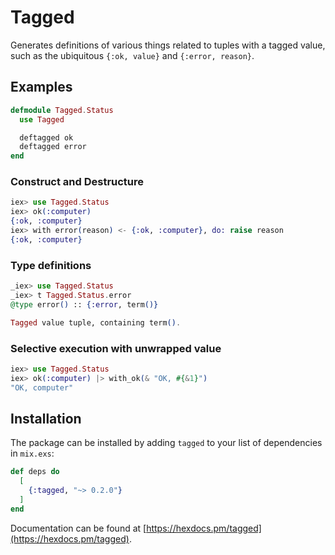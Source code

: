 # Tagged

Generates definitions of various things related to tuples with a tagged value,
such as the ubiquitous `{:ok, value}` and `{:error, reason}`.

## Examples

```elixir
defmodule Tagged.Status
  use Tagged

  deftagged ok
  deftagged error
end
```

### Construct and Destructure

```elixir
iex> use Tagged.Status
iex> ok(:computer)
{:ok, :computer}
iex> with error(reason) <- {:ok, :computer}, do: raise reason
{:ok, :computer}
```

### Type definitions

```elixir
_iex> use Tagged.Status
_iex> t Tagged.Status.error
@type error() :: {:error, term()}

Tagged value tuple, containing term().
```

### Selective execution with unwrapped value

```elixir
iex> use Tagged.Status
iex> ok(:computer) |> with_ok(& "OK, #{&1}")
"OK, computer"
```

## Installation

The package can be installed by adding `tagged` to your list of dependencies
in `mix.exs`:

```elixir
def deps do
  [
    {:tagged, "~> 0.2.0"}
  ]
end
```

Documentation can be found at [https://hexdocs.pm/tagged](https://hexdocs.pm/tagged).

